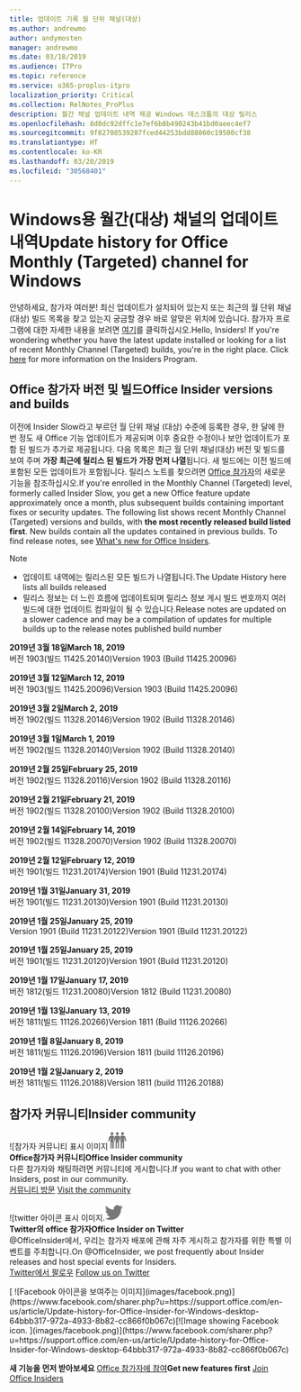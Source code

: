 ```yaml
---
title: 업데이트 기록 월 단위 채널(대상)
ms.author: andrewmo
author: andymosten
manager: andrewmo
ms.date: 03/18/2019
ms.audience: ITPro
ms.topic: reference
ms.service: o365-proplus-itpro
localization_priority: Critical
ms.collection: RelNotes_ProPlus
description: 월간 채널 업데이트 내역 제공 Windows 데스크톱의 대상 릴리스
ms.openlocfilehash: 8d0dc92dffc1e7ef6b8b490243b41bd0aeec4ef7
ms.sourcegitcommit: 9f82708539207fced44253bdd88060c19500cf38
ms.translationtype: HT
ms.contentlocale: ko-KR
ms.lasthandoff: 03/20/2019
ms.locfileid: "30568401"
---
```

# <a name="update-history-for-office-monthly-targeted-channel-for-windows"></a><span data-ttu-id="53e85-103">Windows용 월간(대상) 채널의 업데이트 내역</span><span class="sxs-lookup"><span data-stu-id="53e85-103">Update history for Office Monthly (Targeted) channel for Windows</span></span>

<span data-ttu-id="53e85-p101">안녕하세요, 참가자 여러분! 최신 업데이트가 설치되어 있는지 또는 최근의 월 단위 채널(대상) 빌드 목록을 찾고 있는지 궁금할 경우 바로 알맞은 위치에 있습니다. 참가자 프로그램에 대한 자세한 내용을 보려면 [여기](https://insider.office.com/)를 클릭하십시오.</span><span class="sxs-lookup"><span data-stu-id="53e85-p101">Hello, Insiders! If you're wondering whether you have the latest update installed or looking for a list of recent Monthly Channel (Targeted) builds, you're in the right place. Click [here](https://insider.office.com/) for more information on the Insiders Program.</span></span>

## <a name="office-insider-versions-and-builds"></a><span data-ttu-id="53e85-107">Office 참가자 버전 및 빌드</span><span class="sxs-lookup"><span data-stu-id="53e85-107">Office Insider versions and builds</span></span>

<span data-ttu-id="53e85-p102">이전에 Insider Slow라고 부르던 월 단위 채널 (대상) 수준에 등록한 경우, 한 달에 한 번 정도 새 Office 기능 업데이트가 제공되며 이후 중요한 수정이나 보안 업데이트가 포함 된 빌드가 추가로 제공됩니다. 다음 목록은 최근 월 단위 채널(대상) 버전 및 빌드를 보여 주며 **가장 최근에 릴리스 된 빌드가 가장 먼저 나열**됩니다. 새 빌드에는 이전 빌드에 포함된 모든 업데이트가 포함됩니다. 릴리스 노트를 찾으려면 [ Office 참가자](https://support.office.com/ko-KR/article/what-s-new-for-office-insiders-c152d1e2-96ff-4ce9-8c14-e74e13847a24)의 새로운 기능을 참조하십시오.</span><span class="sxs-lookup"><span data-stu-id="53e85-p102">If you're enrolled in the Monthly Channel (Targeted) level, formerly called Insider Slow, you get a new Office feature update approximately once a month, plus subsequent builds containing important fixes or security updates. The following list shows recent Monthly Channel (Targeted) versions and builds, with **the most recently released build listed first**. New builds contain all the updates contained in previous builds. To find release notes, see [What's new for Office Insiders](https://support.office.com/ko-KR/article/what-s-new-for-office-insiders-c152d1e2-96ff-4ce9-8c14-e74e13847a24).</span></span>

> [!NOTE]
> - <span data-ttu-id="53e85-112">업데이트 내역에는 릴리스된 모든 빌드가 나열됩니다.</span><span class="sxs-lookup"><span data-stu-id="53e85-112">The Update History here lists all builds released</span></span>
> - <span data-ttu-id="53e85-113">릴리스 정보는 더 느린 흐름에 업데이트되며 릴리스 정보 게시 빌드 번호까지 여러 빌드에 대한 업데이트 컴파일이 될 수 있습니다.</span><span class="sxs-lookup"><span data-stu-id="53e85-113">Release notes are updated on a slower cadence and may be a compilation of updates for multiple builds up to the release notes published build number</span></span>

<span data-ttu-id="53e85-114">**2019년 3월 18일**</span><span class="sxs-lookup"><span data-stu-id="53e85-114">**March 18, 2019**</span></span><br/> <span data-ttu-id="53e85-115">버전 1903(빌드 11425.20140)</span><span class="sxs-lookup"><span data-stu-id="53e85-115">Version 1903 (Build 11425.20096)</span></span><br/>

<span data-ttu-id="53e85-116">**2019년 3월 12일**</span><span class="sxs-lookup"><span data-stu-id="53e85-116">**March 12, 2019**</span></span><br/> <span data-ttu-id="53e85-117">버전 1903(빌드 11425.20096)</span><span class="sxs-lookup"><span data-stu-id="53e85-117">Version 1903 (Build 11425.20096)</span></span><br/>

<span data-ttu-id="53e85-118">**2019년 3월 2일**</span><span class="sxs-lookup"><span data-stu-id="53e85-118">**March 2, 2019**</span></span><br/> <span data-ttu-id="53e85-119">버전 1902(빌드 11328.20146)</span><span class="sxs-lookup"><span data-stu-id="53e85-119">Version 1902 (Build 11328.20146)</span></span><br/>

<span data-ttu-id="53e85-120">**2019년 3월 1일**</span><span class="sxs-lookup"><span data-stu-id="53e85-120">**March 1, 2019**</span></span><br/> <span data-ttu-id="53e85-121">버전 1902(빌드 11328.20140)</span><span class="sxs-lookup"><span data-stu-id="53e85-121">Version 1902 (Build 11328.20140)</span></span><br/>

<span data-ttu-id="53e85-122">**2019년 2월 25일**</span><span class="sxs-lookup"><span data-stu-id="53e85-122">**February 25, 2019**</span></span><br/> <span data-ttu-id="53e85-123">버전 1902(빌드 11328.20116)</span><span class="sxs-lookup"><span data-stu-id="53e85-123">Version 1902 (Build 11328.20116)</span></span><br/>

<span data-ttu-id="53e85-124">**2019년 2월 21일**</span><span class="sxs-lookup"><span data-stu-id="53e85-124">**February 21, 2019**</span></span><br/> <span data-ttu-id="53e85-125">버전 1902(빌드 11328.20100)</span><span class="sxs-lookup"><span data-stu-id="53e85-125">Version 1902 (Build 11328.20100)</span></span><br/>

<span data-ttu-id="53e85-126">**2019년 2월 14일**</span><span class="sxs-lookup"><span data-stu-id="53e85-126">**February 14, 2019**</span></span><br/> <span data-ttu-id="53e85-127">버전 1902(빌드 11328.20070)</span><span class="sxs-lookup"><span data-stu-id="53e85-127">Version 1902 (Build 11328.20070)</span></span><br/>

<span data-ttu-id="53e85-128">**2019년 2월 12일**</span><span class="sxs-lookup"><span data-stu-id="53e85-128">**February 12, 2019**</span></span><br/> <span data-ttu-id="53e85-129">버전 1901(빌드 11231.20174)</span><span class="sxs-lookup"><span data-stu-id="53e85-129">Version 1901 (Build 11231.20174)</span></span><br/>

<span data-ttu-id="53e85-130">**2019년 1월 31일**</span><span class="sxs-lookup"><span data-stu-id="53e85-130">**January 31, 2019**</span></span><br/> <span data-ttu-id="53e85-131">버전 1901(빌드 11231.20130)</span><span class="sxs-lookup"><span data-stu-id="53e85-131">Version 1901 (Build 11231.20130)</span></span><br/> 

<span data-ttu-id="53e85-132">**2019년 1월 25일**</span><span class="sxs-lookup"><span data-stu-id="53e85-132">**January 25, 2019**</span></span><br/> <span data-ttu-id="53e85-133">Version 1901 (Build 11231.20122)</span><span class="sxs-lookup"><span data-stu-id="53e85-133">Version 1901 (Build 11231.20122)</span></span><br/> 

<span data-ttu-id="53e85-134">**2019년 1월 25일**</span><span class="sxs-lookup"><span data-stu-id="53e85-134">**January 25, 2019**</span></span><br/> <span data-ttu-id="53e85-135">버전 1901(빌드 11231.20120)</span><span class="sxs-lookup"><span data-stu-id="53e85-135">Version 1901 (Build 11231.20120)</span></span><br/> 

<span data-ttu-id="53e85-136">**2019년 1월 17일**</span><span class="sxs-lookup"><span data-stu-id="53e85-136">**January 17, 2019**</span></span><br/> <span data-ttu-id="53e85-137">버전 1812(빌드 11231.20080)</span><span class="sxs-lookup"><span data-stu-id="53e85-137">Version 1812 (Build 11231.20080)</span></span><br/> 

<span data-ttu-id="53e85-138">**2019년 1월 13일**</span><span class="sxs-lookup"><span data-stu-id="53e85-138">**January 13, 2019**</span></span><br/> <span data-ttu-id="53e85-139">버전 1811(빌드 11126.20266)</span><span class="sxs-lookup"><span data-stu-id="53e85-139">Version 1811 (Build 11126.20266)</span></span><br/>

<span data-ttu-id="53e85-140">**2019년 1월 8일**</span><span class="sxs-lookup"><span data-stu-id="53e85-140">**January 8, 2019**</span></span><br/> <span data-ttu-id="53e85-141">버전 1811(빌드 11126.20196)</span><span class="sxs-lookup"><span data-stu-id="53e85-141">Version 1811 (build 11126.20196)</span></span><br/> 

<span data-ttu-id="53e85-142">**2019년 1월 2일**</span><span class="sxs-lookup"><span data-stu-id="53e85-142">**January 2, 2019**</span></span><br/> <span data-ttu-id="53e85-143">버전 1811(빌드 11126.20188)</span><span class="sxs-lookup"><span data-stu-id="53e85-143">Version 1811 (build 11126.20188)</span></span><br/> 


## <a name="insider-community"></a><span data-ttu-id="53e85-144">참가자 커뮤니티</span><span class="sxs-lookup"><span data-stu-id="53e85-144">Insider community</span></span>

<span data-ttu-id="53e85-145">![참가자 커뮤니티 표시 이미지</span><span class="sxs-lookup"><span data-stu-id="53e85-145">![Image showing insider community.</span></span> ](images/insidercommunity.png)<br/>
<span data-ttu-id="53e85-146">**Office참가자 커뮤니티**</span><span class="sxs-lookup"><span data-stu-id="53e85-146">**Office Insider community**</span></span><br/> <span data-ttu-id="53e85-147">다른 참가자와 채팅하려면 커뮤니티에 게시합니다.</span><span class="sxs-lookup"><span data-stu-id="53e85-147">If you want to chat with other Insiders, post in our community.</span></span><br/><span data-ttu-id="53e85-148"> 
[커뮤니티 방문](https://go.microsoft.com/fwlink/?linkid=843493)</span><span class="sxs-lookup"><span data-stu-id="53e85-148"> 
[Visit the community](https://go.microsoft.com/fwlink/?linkid=843493)</span></span><br/> 

<span data-ttu-id="53e85-149">![twitter 아이콘 표시 이미지.</span><span class="sxs-lookup"><span data-stu-id="53e85-149">![Image showing twitter icon.</span></span> ](images/twitter.png)<br/>
<span data-ttu-id="53e85-150">**Twitter의 office 참가자**</span><span class="sxs-lookup"><span data-stu-id="53e85-150">**Office Insider on Twitter**</span></span><br/> <span data-ttu-id="53e85-151">@OfficeInsider에서, 우리는 참가자 배포에 관해 자주 게시하고 참가자를 위한 특별 이벤트를 주최합니다.</span><span class="sxs-lookup"><span data-stu-id="53e85-151">On @OfficeInsider, we post frequently about Insider releases and host special events for Insiders.</span></span><br/><span data-ttu-id="53e85-152"> 
[Twitter에서 팔로우](https://go.microsoft.com/fwlink/?linkid=717717)</span><span class="sxs-lookup"><span data-stu-id="53e85-152"> 
[Follow us on Twitter](https://go.microsoft.com/fwlink/?linkid=717717)</span></span><br/> 

<span data-ttu-id="53e85-153">
  [
  ![Facebook 아이콘을 보여주는 이미지](images/facebook.png)](https://www.facebook.com/sharer.php?u=https://support.office.com/en-us/article/Update-history-for-Office-Insider-for-Windows-desktop-64bbb317-972a-4933-8b82-cc866f0b067c)</span><span class="sxs-lookup"><span data-stu-id="53e85-153">[![Image showing Facebook icon. ](images/facebook.png)](https://www.facebook.com/sharer.php?u=https://support.office.com/en-us/article/Update-history-for-Office-Insider-for-Windows-desktop-64bbb317-972a-4933-8b82-cc866f0b067c)</span></span>       


<span data-ttu-id="53e85-154">**새 기능을 먼저 받아보세요**
[Office 참가자에 참여](https://insider.office.com/)</span><span class="sxs-lookup"><span data-stu-id="53e85-154">**Get new features first**
[Join Office Insiders](https://insider.office.com/)</span></span>